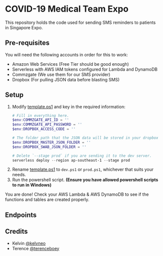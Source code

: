 # COVID-19 Medical Team Expo 
This repository holds the code used for sending SMS reminders to patients in Singapore Expo.

## Pre-requisites
You will need the following accounts in order for this to work:
- Amazon Web Services (Free Tier should be good enough)
- Serverless with AWS IAM tokens configured for Lambda and DynamoDB
- Commzgate (We use them for our SMS provider)
- Dropbox (For pulling JSON data before blasting SMS)

## Setup
1. Modify [template.ps1](template.ps1) and key in the required information:
    ```ps1
    # Fill in everything here.
    $env:COMMZGATE_API_ID = ''
    $env:COMMZGATE_API_PASSWORD = ''
    $env:DROPBOX_ACCESS_CODE = ''

    # The folder path that the JSON data will be stored in your dropbox folder (e.g. /covid/master.json)
    $env:DROPBOX_MASTER_JSON_FOLDER = ''
    $env:DROPBOX_SWAB_JSON_FOLDER = ''

    # Delete `--stage prod` if you are sending it to the dev server.
    serverless deploy --region ap-southeast-1 --stage prod
    ```
2. Rename [template.ps1](template.ps1) to `dev.ps1` or `prod.ps1`, whichever that suits your needs.
3. Run the powershell script. **(Ensure you have allowed powershell scripts to run in Windows)**

You are done! Check your AWS Lambda & AWS DynamoDB to see if the functions and tables are created properly.

## Endpoints


## Credits
- Kelvin [@kelvneo](https://github.com/kelvneo)
- Terence [@terenceboey](https://github.com/terenceboey)
